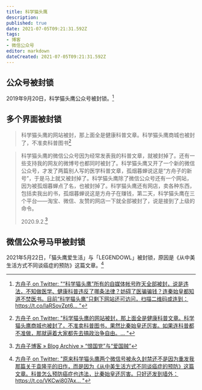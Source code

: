 ```yaml
---
title: 科学猫头鹰
description:
published: true
date: 2021-07-05T09:21:31.592Z
tags:
- 博客
- 微信公众号
editor: markdown
dateCreated: 2021-07-05T09:21:31.592Z
---
```


## 公众号被封锁

2019年9月20日，科学猫头鹰公众号被封锁。[^2019_09_20]

[^2019_09_20]: [方舟子 on Twitter: "“科学猫头鹰”所有的自媒体帐号昨天全部被封，说是违法，不知做医学、健康科普违反了哪条法律？妨碍了医骗骗钱？连秦始皇都知道不焚医书。目前“科学猫头鹰”只剩下网站还可访问，扫描二维码或连到：https://t.co/IaRSovZpt6… "](https://web.archive.org/web/20190920225037if_/https://twitter.com/fangshimin/status/1175177177517740032)

## 多个界面被封锁

> 科学猫头鹰的网站被封，那上面全是健康科普文章。科学猫头鹰商城也被封了，不准卖科普图书[^2020_09_01]

[^2020_09_01]: [方舟子 on Twitter: "科学猫头鹰的网站被封，那上面全是健康科普文章。科学猫头鹰商城也被封了，不准卖科普图书，果然比秦始皇还厉害。如果连科普都不准做，那就逼着大家都先去搞政治争自由。… "](https://web.archive.org/web/20200901033031/https://twitter.com/fangshimin/status/1300637080532299776)

> 科学猫头鹰的微信公众号因为经常发表我的科普文章，就被封掉了。还有一些支持我的网友的微博号也都同时被封了。科学猫头鹰又开了一个新的微信公众号，才发了两篇别人写的医学科普文章，孤烟暮蝉说这是“方舟子的新号”，于是马上就又被封掉了。科学猫头鹰除了微信公众号还有一个网站，因为被孤烟暮蝉点了名，也被封掉了。科学猫头鹰还有网店，卖各种东西，包括卖我出的书，孤烟暮蝉说这是方舟子在赚钱，第二天，科学猫头鹰在三个平台——淘宝、微信、友赞的网店一下就全部被封了，说是接到了上级的命令。
>
> 2020.9.2.[^2020_09_02]

[^2020_09_02]: [方舟子博客 » Blog Archive » “恨国党”与“爱国贼”](https://web.archive.org/web/20210705022507/https://xysblogs.org/fangshimin/archives/12795)

## 微信公众号马甲被封锁

2021年5月22日，「猫头鹰爱生活」与「LEGENDOWL」被封锁，原因是《从中美生活方式不同谈癌症的预防》这篇文章。[^2021_05_22]

[^2021_05_22]: [方舟子 on Twitter: "原来科学猫头鹰两个微信号被永久封禁还不是因为重发我那篇关于袁隆平的旧作，而是因为《从中美生活方式不同谈癌症的预防》这篇文章。科普怎么预防癌症也违法，比秦始皇还厉害。只好还发到墙外：https://t.co/VKCwi807Ax… "](https://web.archive.org/web/20210523075648/https://twitter.com/fangshimin/status/1396254838837551109)
